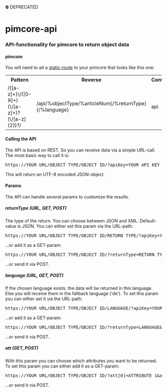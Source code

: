 ⛔️ DEPRECATED 

<former description>

# pimcore-api
### API-functionality for pimcore to return object data

#### pimcore

You will need to ad a 
<a href="https://www.pimcore.org/wiki/pages/viewpage.action?pageId=14551636" target="_blank">static-route</a> 
to your pimcore that looks like this one:

<table>
<tr>
<th>Pattern</th>
<th>Reverse</th>
<th>Controller</th>
<th>Action</th>
<th>Variables</th>
</tr>
<tr>
<td>/([a-z]+)\/([0-9]+)(\/[a-z]+)?(\/[a-z]{2})?/</td>
<td>/api/%objectType/%articleNum{/%returnType}{/%language}</td>
<td>api</td>
<td>default</td>
<td>objectType,articleNum,returnType,language</td>
</tr>
</table>

#### Calling the API

The API is based on REST. So you can receive data via a simple URL-call. The most basic way to call it is:

<pre>https://YOUR_URL/OBJECT_TYPE/OBJECT_ID/?apiKey=YOUR_API_KEY</pre>

This will return an UTF-8 encoded JSON-object.

#### Params

The API can handle several params to customize the results.

##### returnType (URL, GET, POST)
The type of the return. You can choose between JSON and XML. Default-value is JSON.
You can either set this param via the URL-path:

<pre>https://YOUR_URL/OBJECT_TYPE/OBJECT_ID/RETURN_TYPE/?apiKey=YOUR_API_KEY</pre>

…or add it as a GET-param:

<pre>https://YOUR_URL/OBJECT_TYPE/OBJECT_ID/?returnType=RETURN_TYPE&apiKey=YOUR_API_KEY</pre>

…or send it via POST.

##### language (URL, GET, POST)
If the chosen language exists, the data will be returned in this language. 
Else you will receive them in the fallback language ('de'). 
To set this param you can either set it via the URL-path:

<pre>https://YOUR_URL/OBJECT_TYPE/OBJECT_ID/LANGUAGE/?apiKey=YOUR_API_KEY</pre>

…or add it as a GET-param:

<pre>https://YOUR_URL/OBJECT_TYPE/OBJECT_ID/?returnType=LANGUAGE&apiKey=YOUR_API_KEY</pre>

…or send it via POST.

##### att (GET, POST)
With this param you can choose which attributes you want to be returned.
To set this param you can either add it as a GET-param:

<pre>https://YOUR_URL/OBJECT_TYPE/OBJECT_ID/?att[0]=ATTRIBUTE_1&att[1]=ATTRIBUTE_1&apiKey=YOUR_API_KEY</pre>

…or send it via POST.
